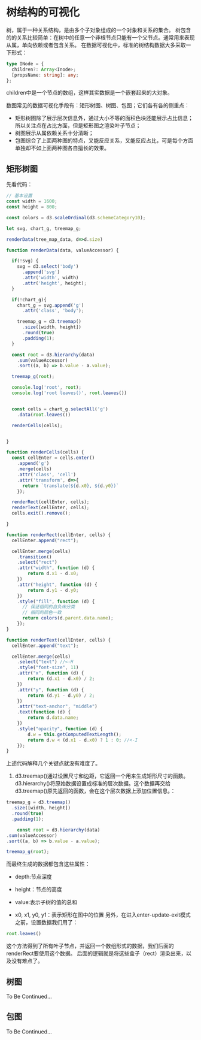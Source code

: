 # 树结构的可视化
树，属于一种关系结构，是由多个子对象组成的一个对象和关系的集合。
树包含的的关系比较简单：在树中的任意一个非根节点只能有一个父节点。通常用来表现从属，单向依赖或者包含关系。
在数据可视化中，标准的树结构数据大多采取一下形式：

```ts
type INode = {
  children?: Array<Inode>;
  [propsName: string]: any;
};

```
children中是一个节点的数组，这样其实数据是一个嵌套起来的大对象。

数图常见的数据可视化手段有：矩形树图、树图、包图；它们各有各的侧重点：
* 矩形树图除了展示层次信息外，通过大小不等的面积色块还能展示占比信息；所以关注点在占比方面，但是矩形图之渲染叶子节点；
* 树图展示从属依赖关系十分清晰；
* 包图综合了上面两种图的特点，又能反应关系，又能反应占比，可是每个方面单独却不如上面两种图各自擅长的效果。


## 矩形树图

先看代码：
```js
// 基本设置
const width = 1600;
const height = 800;

const colors = d3.scaleOrdinal(d3.schemeCategory10);

let svg, chart_g, treemap_g;

renderData(tree_map_data, d=>d.size)

function renderData(data, valueAccessor) {

  if(!svg) {
    svg = d3.select('body')
      .append('svg')
      .attr('width', width)
      .attr('height', height);
  }

  if(!chart_g){
    chart_g = svg.append('g')
      .attr('class', 'body');

    treemap_g = d3.treemap()
      .size([width, height])
      .round(true)
      .padding(1);
  }

  const root = d3.hierarchy(data)
    .sum(valueAccessor)
    .sort((a, b) => b.value - a.value);

  treemap_g(root);

  console.log('root', root);
  console.log('root leaves()', root.leaves())


  const cells = chart_g.selectAll('g')
    .data(root.leaves())

  renderCells(cells);


}

function renderCells(cells) {
  const cellEnter = cells.enter()
    .append('g')
    .merge(cells)
    .attr('class', 'cell')
    .attr('transform', d=>{
      return `translate(${d.x0}, ${d.y0})`
    });

  renderRect(cellEnter, cells);
  renderText(cellEnter, cells);
  cells.exit().remove();

}

function renderRect(cellEnter, cells) {
  cellEnter.append("rect");

  cellEnter.merge(cells)
    .transition()
    .select("rect")
    .attr("width", function (d) { 
        return d.x1 - d.x0;
    })
    .attr("height", function (d) {
        return d.y1 - d.y0;
    })
    .style("fill", function (d) {
      // 保证相同的自负床分类
      // 相同的颜色一致 
      return colors(d.parent.data.name); 
    });
}

function renderText(cellEnter, cells) {
  cellEnter.append("text");

  cellEnter.merge(cells)
    .select("text") //<-H
    .style("font-size", 11)
    .attr("x", function (d) {
        return (d.x1 - d.x0) / 2;
    })
    .attr("y", function (d) {
        return (d.y1 - d.y0) / 2;
    })
    .attr("text-anchor", "middle")
    .text(function (d) {
        return d.data.name;
    })
    .style("opacity", function (d) {
        d.w = this.getComputedTextLength();
        return d.w < (d.x1 - d.x0) ? 1 : 0; //<-I
    });
}

```
上述代码解释几个关键点就没有难度了。
1. d3.treemap()通过设置尺寸和边距，它返回一个用来生成矩形尺寸的函数。d3.hierarchy()将原始数据设置成标准的层次数据。这个数据再交给d3.treemap()原先返回的函数，会在这个层次数据上添加位置信息。：
```js
treemap_g = d3.treemap()
  .size([width, height])
  .round(true)
  .padding(1);

    const root = d3.hierarchy(data)
.sum(valueAccessor)
.sort((a, b) => b.value - a.value);

treemap_g(root);


```
而最终生成的数据都包含这些属性：
* depth:节点深度
* height：节点的高度

* value:表示子树的值的总和
* x0, x1, y0, y1：表示矩形在图中的位置
另外，在进入enter-update-exit模式之前，设置数据我们用了：
```js
root.leaves()

```
这个方法得到了所有叶子节点，并返回一个数组形式的数据，我们后面的renderRect要使用这个数据。
后面的逻辑就是将这些盒子（rect）渲染出来，以及没有难点了。

## 树图
To Be Continued...

## 包图
To Be Continued...


